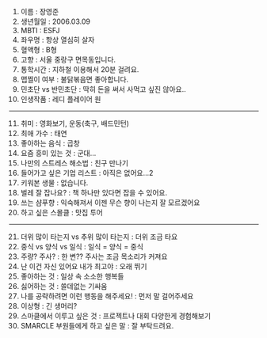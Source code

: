 

1. 이름 : 장영준
2. 생년월일 : 2006.03.09
3. MBTI : ESFJ
4. 좌우명 : 항상 열심히 살자
5. 혈액형 : B형
6. 고향 : 서울 중랑구 면목동입니다.
7. 통학시간 : 지하철 이용해서 20분 걸려요.
8. 맵찔이 여부 : 불닭볶음면 좋아합니다.
9. 민초단 vs 반민초단 : 딱히 돈을 써서 사먹고 싶진 않아요..
10. 인생작품 : 레디 플레이어 원
---
11. 취미 : 영화보기, 운동(축구, 배드민턴)
12. 최애 가수 : 태연
13. 좋아하는 음식 : 곱창
14. 요즘 흥미 있는 것 : 군대... 
15. 나만의 스트레스 해소법 : 친구 만나기
16. 들어가고 싶은 기업 리스트 : 아직은 없어요...2 
17. 키워본 생물 : 없습니다.
18. 벌레 잘 잡나요? : 책 하나만 있다면 잡을 수 있어요.
19. 쓰는 샴푸향 : 익숙해져서 이젠 무슨 향이 나는지 잘 모르겠어요
20. 하고 싶은 스몰클 : 맛집 투어 
***
21. 더위 많이 타는지 vs 추위 많이 타는지 : 더위 조금 타요
22. 중식 vs 양식 vs 일식 : 일식 = 양식 = 중식
23. 주량? 주사? : 한 변?? 주사는 조금 목소리가 커져요
24. 난 이건 자신 있어요 내가 최고야 : 오래 뛰기
25. 좋아하는 것 : 일상 속 소소한 행복들
26. 싫어하는 것 : 쓸데없는 기싸움
27. 나를 공략하려면 이런 행동을 해주세요! : 먼저 말 걸어주세요
28. 이상형 : 긴 생머리?
29. 스마클에서 이루고 싶은 것 : 프로젝트나 대회 다양한게 경험해보기 
30. SMARCLE 부원들에게 하고 싶은 말 : 잘 부탁드려요.
